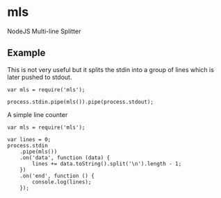 # mls
NodeJS Multi-line Splitter

## Example

This is not very useful but it splits the stdin into a group of lines which is later pushed to stdout.

```
var mls = require('mls');

process.stdin.pipe(mls()).pipe(process.stdout);
```

A simple line counter

```
var mls = require('mls');

var lines = 0;
process.stdin
    .pipe(mls())
    .on('data', function (data) {
        lines += data.toString().split('\n').length - 1;
    })
    .on('end', function () {
        console.log(lines);
    });
```
